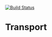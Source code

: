 [![Build Status](https://travis-ci.org/andry444/transport.svg?branch=master)](https://travis-ci.org/andry444/transport)
# Transport
